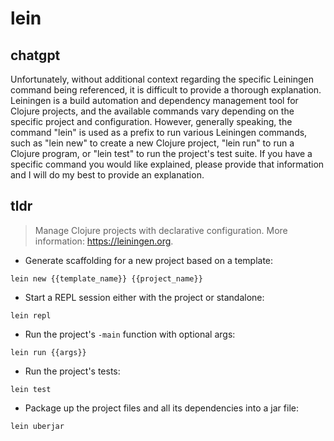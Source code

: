 # lein 
## chatgpt 
Unfortunately, without additional context regarding the specific Leiningen command being referenced, it is difficult to provide a thorough explanation. Leiningen is a build automation and dependency management tool for Clojure projects, and the available commands vary depending on the specific project and configuration. However, generally speaking, the command "lein" is used as a prefix to run various Leiningen commands, such as "lein new" to create a new Clojure project, "lein run" to run a Clojure program, or "lein test" to run the project's test suite. If you have a specific command you would like explained, please provide that information and I will do my best to provide an explanation. 

## tldr 
 
> Manage Clojure projects with declarative configuration.
> More information: <https://leiningen.org>.

- Generate scaffolding for a new project based on a template:

`lein new {{template_name}} {{project_name}}`

- Start a REPL session either with the project or standalone:

`lein repl`

- Run the project's `-main` function with optional args:

`lein run {{args}}`

- Run the project's tests:

`lein test`

- Package up the project files and all its dependencies into a jar file:

`lein uberjar`
